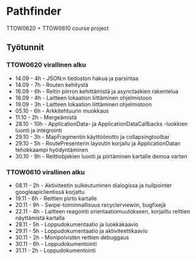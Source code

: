 # Pathfinder
TTOW0620 + TTOW0610 course project

## Työtunnit

### TTOW0620 virallinen alku

- 14.09 - 4h - JSON:n tiedoston hakua ja parsintaa
- 14.09 - 7h - Routen kehitystä
- 16.09 - 6h - Reitin piirron kehittämistä ja asynctaskien rakentelua
- 18.09 - 4h - Laitteen lokaation liittäminen ohjelmistoon
- 19.09 - 3h - Laitteen lokaation liittäminen ohjelmistoon
- 05.10 - 6h - Arkkitehtuurin muokkaus
- 11.10 - 2h - Mergeämistä
- 28.10 - 10h - ApplicationData- ja ApplicationDataCallbacks -luokkien luonti ja integrointi
- 29.10 - 3h - MapFragmentin käyttöönotto ja collapsingtoolbar
- 29.10 - 5h - RoutePresenterin layoutin korjailu ja ApplicationDatan tehokkaampi hyödyntäminen
- 30.10 - 9h - Reittiobjekien luonti ja piirtäminen kartalle demoa varten

### TTOW0610 virallinen alku

- 08.11 - 2h - Aktiviteetin sulkeutuminen dialogissa ja nullpointer googleapiclientissä korjattu
- 19.11 - 6h - Reittien piirto kartalle
- 20.11 - 9h - Swipe-toiminnallisuus recyclerviewiin, bugfixejä
- 22.11 - 4h - Laitteen reagointi orientaatiomuutokseen, korjailtu reittien näyttämistä kartalla
- 28.11 - 5h - Loppudokumentaatio ja luokkakaavio
- 29.11 - 5h - Loppudokumentaatio ja aktiviteettikaavio
- 30.11 - 2h - Monipolvisten reittien debuggaus
- 30.11 - 6h - Loppudokumentointi
- 31.11 - 2h - Loppudokumentointi